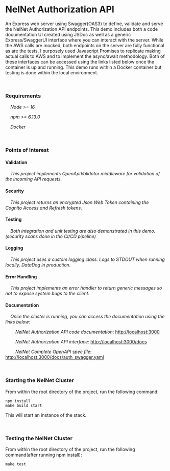 # NelNet Authorization API
An Express web server using Swagger(OAS3) to define, validate and serve the NelNet Authorization API endpoints.  This demo includes
both a code documentation UI created using JSDoc as well as a generic Express/SwaggerUI interface where you can interact with the server.
While the AWS calls are mocked, both endpoints on the server are fully functional as are the tests.
I purposely used Javascript Promises to replicate making actual calls to AWS and to implement the async/await methodology.
Both of these interfaces can be accessed using the links listed below once the container is up and running.
This demo runs within a Docker container but testing is done within the local environment.

<br />

### Requirements
&nbsp;&nbsp;&nbsp;&nbsp;_Node >= 16_

&nbsp;&nbsp;&nbsp;&nbsp;_npm >= 6.13.0_

&nbsp;&nbsp;&nbsp;&nbsp;_Docker_


<br />

### Points of Interest

#### Validation
&nbsp;&nbsp;&nbsp;&nbsp;_This project implements OpenApiValidator middleware for validation of the incoming API requests._
#### Security
&nbsp;&nbsp;&nbsp;&nbsp;_This project returns an encrypted Json Web Token containing the Cognito Access and Refresh tokens._
#### Testing
&nbsp;&nbsp;&nbsp;&nbsp;_Both integration and unit testing are also demonstrated in this demo.(security scans done in the CI/CD pipeline)_
#### Logging
&nbsp;&nbsp;&nbsp;&nbsp;_This project uses a custom logging class.  Logs to STDOUT when running locally, DataDog in production._
#### Error Handling
&nbsp;&nbsp;&nbsp;&nbsp;_This project implements an error handler to return generic messages so not to expose system bugs to the client._
#### Documentation
&nbsp;&nbsp;&nbsp;&nbsp;_Once the cluster is running, you can access the documentation using the links below:_

&nbsp;&nbsp;&nbsp;&nbsp;&nbsp;&nbsp;&nbsp;&nbsp;_NelNet Authorization API code documentation_: [http://localhost:3000](http://localhost:3000)

&nbsp;&nbsp;&nbsp;&nbsp;&nbsp;&nbsp;&nbsp;&nbsp;_NelNet Authorization API interface_: [http://localhost:3000/docs](http://localhost:3000/docs)

&nbsp;&nbsp;&nbsp;&nbsp;&nbsp;&nbsp;&nbsp;&nbsp;_NelNet Complete OpenAPI spec file_: [http://localhost:3000/docs/auth_swagger.yaml](http://localhost:3000/docs/auth_swagger.yaml)

<br />

### Starting the NelNet Cluster
From within the root directory of the project, run the following command:

    npm install
    make build start

This will start an instance of the stack.


<br />

### Testing the NelNet Cluster
From within the root directory of the project, run the following command(after running npm install):

    make test



